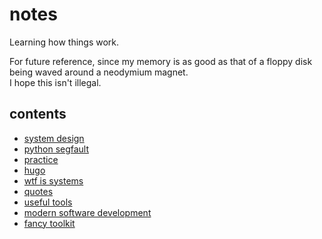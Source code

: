 # notes
Learning how things work.

For future reference, since my memory is as good as that of a floppy disk being waved around a neodymium magnet.  
I hope this isn't illegal.

## contents
* [system design](./system-design.md)
* [python segfault](./python-segfault.md)
* [practice](./practice.md)
* [hugo](./hugo-how.md)
* [wtf is systems](./wtf-is-systems.md)
* [quotes](./quotes.md)
* [useful tools](./toolkit.md)
* [modern software development](./modern-dev.md)
* [fancy toolkit](./fancy-toolkit.md)